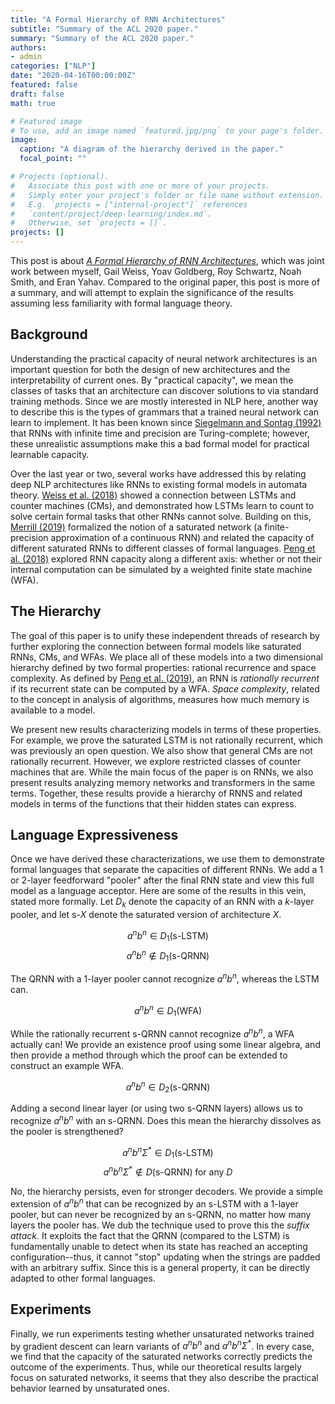 ```yaml
---
title: "A Formal Hierarchy of RNN Architectures"
subtitle: "Summary of the ACL 2020 paper."
summary: "Summary of the ACL 2020 paper."
authors:
- admin
categories: ["NLP"]
date: "2020-04-16T00:00:00Z"
featured: false
draft: false
math: true

# Featured image
# To use, add an image named `featured.jpg/png` to your page's folder. 
image:
  caption: "A diagram of the hierarchy derived in the paper."
  focal_point: ""

# Projects (optional).
#   Associate this post with one or more of your projects.
#   Simply enter your project's folder or file name without extension.
#   E.g. `projects = ["internal-project"]` references 
#   `content/project/deep-learning/index.md`.
#   Otherwise, set `projects = []`.
projects: []
---
```


This post is about [*A Formal Hierarchy of RNN Architectures*](https://arxiv.org/abs/2004.08500), which was joint work between myself, Gail Weiss, Yoav Goldberg, Roy Schwartz, Noah Smith, and Eran Yahav. Compared to the original paper, this post is more of a summary, and will attempt to explain the significance of the results assuming less familiarity with formal language theory.

## Background

Understanding the practical capacity of neural network architectures is an important question for both the design of new architectures and the interpretability of current ones. By "practical capacity", we mean the classes of tasks that an architecture can discover solutions to via standard training methods. Since we are mostly interested in NLP here, another way to describe this is the types of grammars that a trained neural network can learn to implement. It has been known since [Siegelmann and Sontag (1992)](https://dl.acm.org/doi/10.1145/130385.130432) that RNNs with infinite time and precision are Turing-complete; however, these unrealistic assumptions make this a bad formal model for practical learnable capacity.

Over the last year or two, several works have addressed this by relating deep NLP architectures like RNNs to existing formal models in automata theory. [Weiss et al. (2018)](https://arxiv.org/abs/1805.04908) showed a connection between LSTMs and counter machines (CMs), and demonstrated how LSTMs learn to count to solve certain formal tasks that other RNNs cannot solve. Building on this, [Merrill (2019)](https://arxiv.org/abs/1906.01615) formalized the notion of a saturated network (a finite-precision approximation of a continuous RNN) and related the capacity of different saturated RNNs to different classes of formal languages. [Peng et al. (2018)](https://arxiv.org/abs/1808.09357) explored RNN capacity along a different axis: whether or not their internal computation can be simulated by a weighted finite state machine (WFA).

## The Hierarchy

The goal of this paper is to unify these independent threads of research by further exploring the connection between formal models like saturated RNNs, CMs, and WFAs. We place all of these models into a two dimensional hierarchy defined by two formal properties: rational recurrence and space complexity. As defined by [Peng et al. (2019)](https://arxiv.org/abs/1808.09357), an RNN is *rationally recurrent* if its recurrent state can be computed by a WFA. *Space complexity*, related to the concept in analysis of algorithms, measures how much memory is available to a model.

We present new results characterizing models in terms of these properties. For example, we prove the saturated LSTM is not rationally recurrent, which was previously an open question. We also show that general CMs are not rationally recurrent. However, we explore restricted classes of counter machines that are. While the main focus of the paper is on RNNs, we also present results analyzing memory networks and transformers in the same terms. Together, these results provide a hierarchy of RNNS and related models in terms of the functions that their hidden states can express.

## Language Expressiveness

Once we have derived these characterizations, we use them to demonstrate formal languages that separate the capacities of different RNNs. We add a 1 or 2-layer feedforward "pooler" after the final RNN state and view this full model as a language acceptor. Here are some of the results in this vein, stated more formally. Let $D_k$ denote the capacity of an RNN with a $k$-layer pooler, and let s-$X$ denote the saturated version of architecture $X$.

$$ a^nb^n \in D_1(\textrm{s-LSTM}) $$
$$ a^nb^n \not\in D_1(\textrm{s-QRNN}) $$

The QRNN with a 1-layer pooler cannot recognize $a^nb^n$, whereas the LSTM can.

$$ a^nb^n \in D_1(\textrm{WFA}) $$

While the rationally recurrent s-QRNN cannot recognize $a^nb^n$, a WFA actually can! We provide an existence proof using some linear algebra, and then provide a method through which the proof can be extended to construct an example WFA.

$$ a^nb^n \in D_2(\textrm{s-QRNN}) $$

Adding a second linear layer (or using two s-QRNN layers) allows us to recognize $a^nb^n$ with an s-QRNN. Does this mean the hierarchy dissolves as the pooler is strengthened?

$$ a^nb^n\Sigma^* \in D_1(\textrm{s-LSTM}) $$
$$ a^nb^n\Sigma^* \not\in D(\textrm{s-QRNN}) \; \textrm{for any $D$} $$

No, the hierarchy persists, even for stronger decoders. We provide a simple extension of $a^nb^n$ that can be recognized by an s-LSTM with a 1-layer pooler, but can never be recognized by an s-QRNN, no matter how many layers the pooler has. We dub the technique used to prove this the *suffix attack*. It exploits the fact that the QRNN (compared to the LSTM) is fundamentally unable to detect when its state has reached an accepting configuration--thus, it cannot "stop" updating when the strings are padded with an arbitrary suffix. Since this is a general property, it can be directly adapted to other formal languages.

## Experiments

Finally, we run experiments testing whether unsaturated networks trained by gradient descent can learn variants of $a^nb^n$ and $a^nb^n\Sigma^*$. In every case, we find that the capacity of the saturated networks correctly predicts the outcome of the experiments. Thus, while our theoretical results largely focus on saturated networks, it seems that they also describe the practical behavior learned by unsaturated ones.
